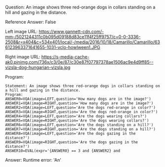 Question: An image shows three red-orange dogs in collars standing on a hill and gazing in the distance.

Reference Answer: False

Left image URL: https://www.gannett-cdn.com/-mm-/5021244311c0b095d09188d83ce11f4f25ff9757/c=0-0-3336-2508&r=x404&c=534x401/local/-/media/2016/10/18/Camarillo/Camarillo/636123963371641655-1031-vclo-howlween1.JPG

Right image URL: https://s-media-cache-ak0.pinimg.com/736x/c3/0e/87/c30e87f07797378ae1506ac9e4d9ff85--vizsla-dog-hungarian-vizsla.jpg

Program:

```
Statement: An image shows three red-orange dogs in collars standing on a hill and gazing in the distance.
Program:
ANSWER0=VQA(image=LEFT,question='How many dogs are in the image?')
ANSWER1=VQA(image=RIGHT,question='How many dogs are in the image?')
ANSWER2=VQA(image=LEFT,question='Are the dogs red-orange in color?')
ANSWER3=VQA(image=RIGHT,question='Are the dogs red-orange in color?')
ANSWER4=VQA(image=LEFT,question='Are the dogs wearing collars?')
ANSWER5=VQA(image=RIGHT,question='Are the dogs wearing collars?')
ANSWER6=VQA(image=LEFT,question='Are the dogs standing on a hill?')
ANSWER7=VQA(image=RIGHT,question='Are the dogs standing on a hill?')
ANSWER8=VQA(image=LEFT,question='Are the dogs gazing in the distance?')
ANSWER9=VQA(image=RIGHT,question='Are the dogs gazing in the distance?')
ANSWER10=EVAL(expr='{ANSWER0} == 3 and {ANSWER2} and
```
Answer: Runtime error: 'An'

